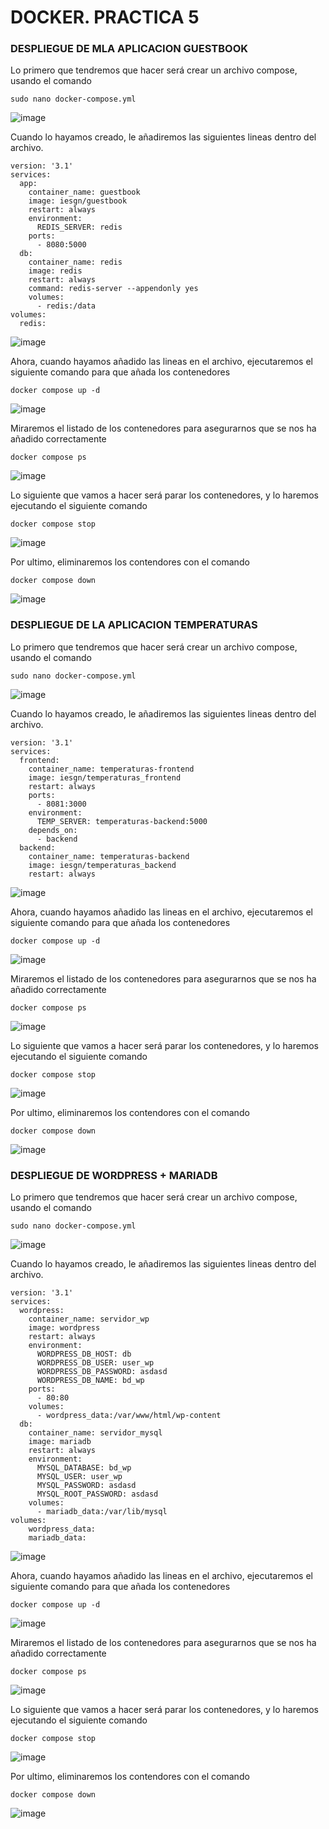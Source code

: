 # DOCKER. PRACTICA 5

### DESPLIEGUE DE MLA APLICACION GUESTBOOK

Lo primero que tendremos que hacer será crear un archivo compose, usando el comando

````
sudo nano docker-compose.yml
````

![image](https://github.com/Josex02/SREI-ASIR2/assets/91255971/e189641f-5ad4-48e8-8537-538b0ed1b716)

Cuando lo hayamos creado, le añadiremos las siguientes lineas dentro del archivo.

````
version: '3.1'
services:
  app:
    container_name: guestbook
    image: iesgn/guestbook
    restart: always
    environment:
      REDIS_SERVER: redis
    ports:
      - 8080:5000
  db:
    container_name: redis
    image: redis
    restart: always
    command: redis-server --appendonly yes
    volumes:
      - redis:/data
volumes:
  redis:
````

![image](https://github.com/Josex02/SREI-ASIR2/assets/91255971/7700a41a-eafc-4c56-8cf8-846672d9d4fc)

Ahora, cuando hayamos añadido las lineas en el archivo, ejecutaremos el siguiente comando para que añada los contenedores 

````
docker compose up -d
````

![image](https://github.com/Josex02/SREI-ASIR2/assets/91255971/3afd2c7c-2211-4ee6-ac38-7ae21c3f2256)

Miraremos el listado de los contenedores para asegurarnos que se nos ha añadido correctamente

````
docker compose ps
````

![image](https://github.com/Josex02/SREI-ASIR2/assets/91255971/6b9e295f-08e4-48ed-9956-520fcacf3662)

Lo siguiente que vamos a hacer será parar los contenedores, y lo haremos ejecutando el siguiente comando

````
docker compose stop
````

![image](https://github.com/Josex02/SREI-ASIR2/assets/91255971/453957a6-5e9a-4946-aff5-578b439a052c)

Por ultimo, eliminaremos los contendores con el comando

````
docker compose down
````

![image](https://github.com/Josex02/SREI-ASIR2/assets/91255971/f42e1418-15cb-470a-92f9-7ae8a6365e32)

### DESPLIEGUE DE LA APLICACION TEMPERATURAS

Lo primero que tendremos que hacer será crear un archivo compose, usando el comando

````
sudo nano docker-compose.yml
````

![image](https://github.com/Josex02/SREI-ASIR2/assets/91255971/e189641f-5ad4-48e8-8537-538b0ed1b716)

Cuando lo hayamos creado, le añadiremos las siguientes lineas dentro del archivo.

````
version: '3.1'
services:
  frontend:
    container_name: temperaturas-frontend
    image: iesgn/temperaturas_frontend
    restart: always
    ports:
      - 8081:3000
    environment:
      TEMP_SERVER: temperaturas-backend:5000
    depends_on:
      - backend
  backend:
    container_name: temperaturas-backend
    image: iesgn/temperaturas_backend
    restart: always
````

![image](https://github.com/Josex02/SREI-ASIR2/assets/91255971/e71810ac-3203-4546-81bf-bad86ce661c4)

Ahora, cuando hayamos añadido las lineas en el archivo, ejecutaremos el siguiente comando para que añada los contenedores 

````
docker compose up -d
````

![image](https://github.com/Josex02/SREI-ASIR2/assets/91255971/36dfd28c-f8b9-4e02-b37e-176271abcc57)

Miraremos el listado de los contenedores para asegurarnos que se nos ha añadido correctamente

````
docker compose ps
````

![image](https://github.com/Josex02/SREI-ASIR2/assets/91255971/f757b332-3004-4f28-9530-54c7cb4e5fb6)

Lo siguiente que vamos a hacer será parar los contenedores, y lo haremos ejecutando el siguiente comando

````
docker compose stop
````

![image](https://github.com/Josex02/SREI-ASIR2/assets/91255971/28e1db33-2f51-4dd5-a066-43455e7e16f5)

Por ultimo, eliminaremos los contendores con el comando

````
docker compose down
````

![image](https://github.com/Josex02/SREI-ASIR2/assets/91255971/6f13f2e8-433b-484e-88b3-5a1e668655d1)

### DESPLIEGUE DE WORDPRESS + MARIADB

Lo primero que tendremos que hacer será crear un archivo compose, usando el comando

````
sudo nano docker-compose.yml
````

![image](https://github.com/Josex02/SREI-ASIR2/assets/91255971/e189641f-5ad4-48e8-8537-538b0ed1b716)

Cuando lo hayamos creado, le añadiremos las siguientes lineas dentro del archivo.

````
version: '3.1'
services:
  wordpress:
    container_name: servidor_wp
    image: wordpress
    restart: always
    environment:
      WORDPRESS_DB_HOST: db
      WORDPRESS_DB_USER: user_wp
      WORDPRESS_DB_PASSWORD: asdasd
      WORDPRESS_DB_NAME: bd_wp
    ports:
      - 80:80
    volumes:
      - wordpress_data:/var/www/html/wp-content
  db:
    container_name: servidor_mysql
    image: mariadb
    restart: always
    environment:
      MYSQL_DATABASE: bd_wp
      MYSQL_USER: user_wp
      MYSQL_PASSWORD: asdasd
      MYSQL_ROOT_PASSWORD: asdasd
    volumes:
      - mariadb_data:/var/lib/mysql
volumes:
    wordpress_data:
    mariadb_data:
````

![image](https://github.com/Josex02/SREI-ASIR2/assets/91255971/9b6b47df-0d13-4de9-bf93-0d24accd53f3)

Ahora, cuando hayamos añadido las lineas en el archivo, ejecutaremos el siguiente comando para que añada los contenedores 

````
docker compose up -d
````

![image](https://github.com/Josex02/SREI-ASIR2/assets/91255971/0b38d6cf-9070-4666-b7cc-948688b5417b)

Miraremos el listado de los contenedores para asegurarnos que se nos ha añadido correctamente

````
docker compose ps
````

![image](https://github.com/Josex02/SREI-ASIR2/assets/91255971/4f09dd8e-d080-4048-8b73-efaba96a4a2a)

Lo siguiente que vamos a hacer será parar los contenedores, y lo haremos ejecutando el siguiente comando

````
docker compose stop
````

![image](https://github.com/Josex02/SREI-ASIR2/assets/91255971/c7244ed0-9494-4903-98f2-1f67a7c221ad)

Por ultimo, eliminaremos los contendores con el comando

````
docker compose down
````

![image](https://github.com/Josex02/SREI-ASIR2/assets/91255971/95e3a27a-3e94-4669-be7f-8fb2f956c723)

